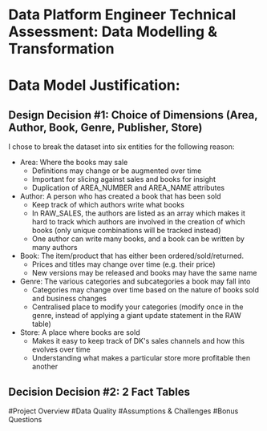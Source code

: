# Data Platform Engineer Technical Assessment: Data Modelling & Transformation

# Data Model Justification:
## Design Decision #1:  Choice of Dimensions (Area, Author, Book, Genre, Publisher, Store) 

I chose to break the dataset into six entities for the following reason: 
  - Area: Where the books may sale
    -   Definitions may change or be augmented over time 
    -   Important for slicing against sales and books for insight
    -   Duplication of AREA_NUMBER and AREA_NAME attributes
  - Author: A person who has created a book that has been sold   
    -   Keep track of which authors write what books
    -   In RAW_SALES, the authors are listed as an array which makes it hard to track which authors are involved in the creation of which books (only unique combinations will be tracked instead)
    -   One author can write many books, and a book can be written by many authors
  - Book: The item/product that has either been ordered/sold/returned.
    -   Prices and titles may change over time (e.g. their price)
    -   New versions may be released and books may have the same name
  - Genre: The various categories and subcategories a book may fall into
    -   Categories may change over time based on the nature of books sold and business changes
    -   Centralised place to modify your categories (modify once in the genre, instead of applying a giant update statement in the RAW table)
  - Store: A place where books are sold
    -   Makes it easy to keep track of DK's sales channels and how this evolves over time
    -   Understanding what makes a particular store more profitable then another
## Decision Decision #2: 2 Fact Tables


#Project Overview
#Data Quality 
#Assumptions & Challenges
#Bonus Questions
